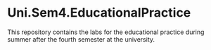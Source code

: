 # Uni.Sem4.EducationalPractice

This repository contains the labs for the educational practice during summer after the fourth semester at the university.
